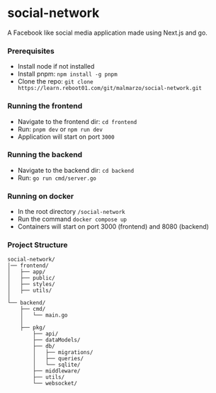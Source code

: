 # social-network

A Facebook like social media application made using Next.js and go.

### Prerequisites

- Install node if not installed
- Install pnpm:
  `npm install -g pnpm`
- Clone the repo: `git clone https://learn.reboot01.com/git/malmarzo/social-network.git`

### Running the frontend

- Navigate to the frontend dir: `cd frontend`
- Run: `pnpm dev` or `npm run dev`
- Application will start on port `3000`

### Running the backend

- Navigate to the backend dir: `cd backend`
- Run: `go run cmd/server.go`

### Running on docker
- In the root directory `/social-network`
- Run the command `docker compose up`
- Containers will start on port 3000 (frontend) and 8080 (backend)




### Project Structure

```
social-network/
│── frontend/
│   ├── app/
│   ├── public/
│   ├── styles/
│   ├── utils/
│
└── backend/
    ├── cmd/
    │   └── main.go
    │
    ├── pkg/
        ├── api/
        ├── dataModels/
        ├── db/
        │   ├── migrations/
        │   ├── queries/
        │   └── sqlite/
        ├── middleware/
        ├── utils/
        └── websocket/
```

